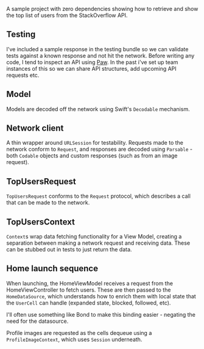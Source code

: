 A sample project with zero dependencies showing how to retrieve and show the top list of users from the StackOverflow API.


## Testing
I've included a sample response in the testing bundle so we can validate tests against a known response and not hit the network. Before writing any code, I tend to inspect an API using [Paw](https://paw.cloud). In the past i've set up team instances of this so we can share API structures, add upcoming API requests etc.

## Model
Models are decoded off the network using Swift's `Decodable` mechanism.

## Network client

A thin wrapper around `URLSession` for testability. Requests made to the network conform to `Request`, and responses are decoded using `Parsable` - both `Codable` objects and custom responses (such as from an image request).

## TopUsersRequest
`TopUsersRequest` conforms to the `Request` protocol, which describes a call that can be made to the network.

## TopUsersContext
`Context`s wrap data fetching functionality for a View Model, creating a separation between making a network request and receiving data. These can be stubbed out in tests to just return the data.

## Home launch sequence
When launching, the HomeViewModel receives a request from the HomeViewController to fetch users. These are then passed to the `HomeDataSource`, which understands how to enrich them with local state that the `UserCell` can handle (expanded state, blocked, followed, etc). 

I'll often use something like Bond to make this binding easier - negating the need for the datasource.

Profile images are requested as the cells dequeue using a `ProfileImageContext`, which uses `Session` underneath.